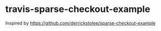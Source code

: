 # travis-sparse-checkout-example
Inspired by https://github.com/derrickstolee/sparse-checkout-example
